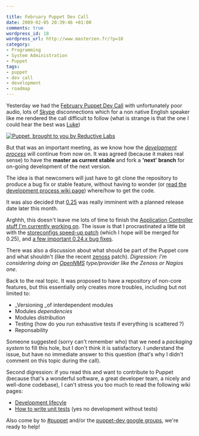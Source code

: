 ```yaml
--- 

title: February Puppet Dev Call
date: 2009-02-05 20:39:46 +01:00
comments: true
wordpress_id: 18
wordpress_url: http://www.masterzen.fr/?p=18
category: 
- Programming
- System Administration
- Puppet
tags: 
- puppet
- dev call
- development
- roadmap
---
```

Yesterday we had the [February Puppet Dev Call](http://madstop.com/2009/02/05/summary-of-february-2009-puppet-developer-call/) 
with unfortunately poor audio, lots of [Skype](http://www.skype.com/) disconnections which for a 
non native English speaker like me rendered the call difficult to follow (what is strange is that the 
one I could hear the best was [Luke](http://reductivelabs.com/trac/puppet "Luke Kanies, Puppet creator"))

[![Puppet, brought to you by Reductive Labs](http://reductivelabs.com/images/puppet-short.png)](http://reductivelabs.com/trac/puppet)

But that was an important meeting, as we know how the [_development process_](http://reductivelabs.com/trac/puppet/wiki/DevelopmentLifecycle) will 
continue from now on. It was agreed (because it makes real sense) to have 
the **master as current stable** and fork a **'next' branch** for on-going development 
of the next version.

The idea is that newcomers will just have to git clone the repository to 
produce a bug fix or stable feature, without having to wonder (or 
[read the development process wiki page](http://reductivelabs.com/trac/puppet/wiki/DevelopmentLifecycle)) where/how 
to get the code.

It was also decided that [0.25](http://projects.reductivelabs.com/versions/show/3) was really imminent with a 
planned release date later this month. 

Arghhh, this doesn't leave me lots of time to finish the [Application Controller stuff I'm currently working on](http://github.com/masterzen/puppet/tree/wip/appcontroller). The issue is that I procrastinated  a little bit with the [storeconfigs speed-up patch](http://github.com/masterzen/puppet/tree/features/storeconfigs-opt) (which I hope will be merged for 0.25), and [a few important 0.24.x bug fixes](http://github.com/masterzen/puppet/tree/tickets/0.24.x/1922).

There was also a discussion about what should be part of the Puppet core and what shouldn't (like the recent [zenoss](http://www.zenoss.com/community/open-source-network-monitoring-software/) patch). _Digression: I'm considering doing an [OpenNMS](http://www.opennms.org/index.php/Main_Page) type/provider like the Zenoss or Nagios one_. 

Back to the real topic. It was proposed to have a repository of non-core features, 
but this essentially only creates more troubles, including but not limited to:

- _Versioning _of interdependent modules
- Modules _dependencies_
- Modules _distribution_
- Testing (how do you run exhaustive tests if everything is scattered ?)
- Reponsability

Someone suggested (sorry can't remember who) that we need a _packaging system_ to fill this hole, but I don't 
think it is satisfactory. I understand the issue, but have no immediate answer to this question (that's why I didn't 
comment on this topic during the call).

Second digression: if you read this and want to contribute to Puppet (because that's a wonderful software, 
a great developer team, a nicely and well-done codebase), I can't stress you too much to read the
following wiki pages:

- [Development lifecyle](http://reductivelabs.com/trac/puppet/wiki/DevelopmentLifecycle)
- [How to write unit tests](http://reductivelabs.com/trac/puppet/wiki/WritingTests) (yes no development without tests)

Also come by to [#puppet](http://reductivelabs.com/trac/puppet/wiki/IrcChannel) and/or
the [puppet-dev google groups](http://groups.google.com/group/puppet-dev), we're ready to help!

